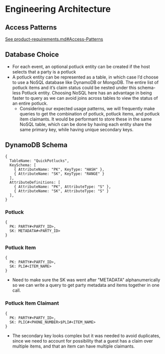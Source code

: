 # Engineering Architecture

## Access Patterns

[See product-requirements.md#Access-Patterns](product-requirements.md#Access-Patterns)

## Database Choice

- For each event, an optional potluck entity can be created if the host selects that a party is a potluck
- A potluck entity can be represented as a table, in which case I’d choose to use a NoSQL database like DynamoDB or MongoDB. The entire list of potluck items and it’s claim status could be nested under this schema-less Potluck entity. Choosing NoSQL here has an advantage in being faster to query as we can avoid joins across tables to view the status of an entire potluck.
  - Considering our expected usage patterns, we will frequently make queries to get the combination of potluck, potluck items, and potluck item claimants. It would be performant to store these in the same NoSQL table, which can be done by having each entity share the same primary key, while having unique secondary keys.

## DynamoDB Schema

```
{
  TableName: "QuickPotlucks",
  KeySchema: [
    { AttributeName: "PK", KeyType: "HASH" },
    { AttributeName: "SK", KeyType: "RANGE" }
  ],
  AttributeDefinitions: [
    { AttributeName: "PK", AttributeType: "S" },
    { AttributeName: "SK", AttributeType: "S" }
  ],
}
```

### Potluck

```
{
  PK: PARTY#<PARTY_ID>,
  SK: METADATA#<PARTY_ID>
}
```

### Potluck Item

```
{
  PK: PARTY#<PARTY_ID>,
  SK: PLI#<ITEM_NAME>
}
```

- Need to make sure the SK was went after "METADATA" alphanumerically so we can write a query to get party metadata and items together in one call.

### Potluck Item Claimant

```
{
  PK: PARTY#<PARTY_ID>,
  SK: PLIC#<PHONE_NUMBER>$PLI#<ITEM_NAME>
}
```

- The secondary key looks complex but it was needed to avoid duplicates, since we need to account for possibility that a guest has a claim over multiple items, and that an item can have multiple claimants.
